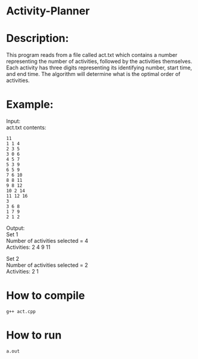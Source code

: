 # Activity-Planner

# Description:  
This program reads from a file called act.txt which contains a number representing the number of activities, followed by the activities themselves. Each activity has three digits representing its identifying number, start time, and end time. The algorithm will determine what is the optimal order of activities. 

# Example:

Input:  
act.txt contents:  
```
11
1 1 4
2 3 5
3 0 6
4 5 7
5 3 9
6 5 9
7 6 10
8 8 11
9 8 12
10 2 14
11 12 16
3
3 6 8
1 7 9
2 1 2
```
Output:  
Set 1  
Number of activities selected = 4  
Activities: 2 4 9 11  

Set 2  
Number of activities selected = 2  
Activities: 2 1 

# How to compile  
```
g++ act.cpp 
```
# How to run
```
a.out
```
